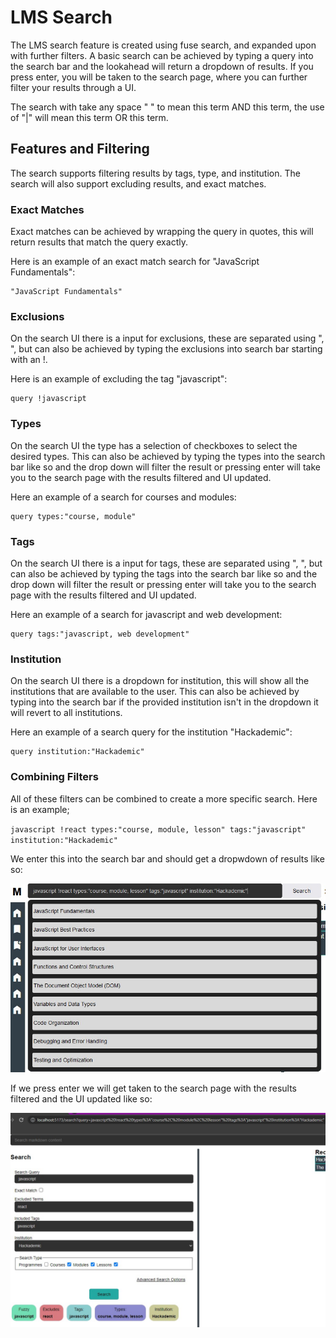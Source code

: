 # LMS Search

The LMS search feature is created using fuse search, and expanded upon with further filters. A basic search can be achieved by typing a query into the search bar and the lookahead will return a dropdown of results. If you press enter, you will be taken to the search page, where you can further filter your results through a UI.

The search with take any space " " to mean this term AND this term, the use of "|" will mean this term OR this term.

## Features and Filtering

The search supports filtering results by tags, type, and institution. The search will also support excluding results, and exact matches.

### Exact Matches

Exact matches can be achieved by wrapping the query in quotes, this will return results that match the query exactly.

Here is an example of an exact match search for "JavaScript Fundamentals":

```
"JavaScript Fundamentals"
```

### Exclusions

On the search UI there is a input for exclusions, these are separated using ", ", but can also be achieved by typing the exclusions into search bar starting with an !.

Here is an example of excluding the tag "javascript":

```
query !javascript
```

### Types

On the search UI the type has a selection of checkboxes to select the desired types. This can also be achieved by typing the types into the search bar like so and the drop down will filter the result or pressing enter will take you to the search page with the results filtered and UI updated.

Here an example of a search for courses and modules:

```
query types:"course, module"
```

### Tags

On the search UI there is a input for tags, these are separated using ", ", but can also be achieved by typing the tags into the search bar like so and the drop down will filter the result or pressing enter will take you to the search page with the results filtered and UI updated.

Here an example of a search for javascript and web development:

```
query tags:"javascript, web development"
```

### Institution

On the search UI there is a dropdown for institution, this will show all the institutions that are available to the user. This can also be achieved by typing into the search bar if the provided institution isn't in the dropdown it will revert to all institutions.

Here an example of a search query for the institution "Hackademic":

```
query institution:"Hackademic"
```

### Combining Filters

All of these filters can be combined to create a more specific search. Here is an example;

`javascript !react types:"course, module, lesson" tags:"javascript" institution:"Hackademic"`

We enter this into the search bar and should get a dropwdown of results like so:

![entering long search query](./documentation/example_query.jpg)

If we press enter we will get taken to the search page with the results filtered and the UI updated like so:

![search page ui](./documentation/example_query_in_ui.jpg)
